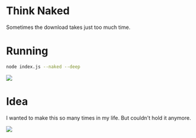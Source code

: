 # Think Naked

Sometimes the download takes just too much time.

# Running

```sh
node index.js --naked --deep
```

[![](https://i.imgur.com/0tx6tHD.png)](https://terminalizer.com/view/7e32f8c33919)

# Idea
I wanted to make this so many times in my life. But couldn't hold it anymore.

![](https://i.imgur.com/lFEQSIj.png)
